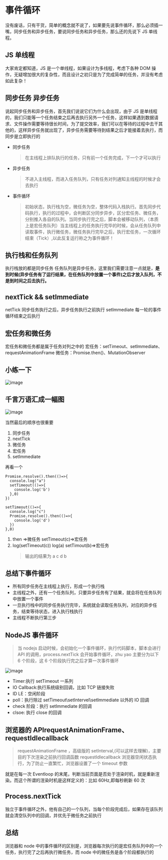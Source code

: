 # 事件循环

没有废话，只有干货，简单的概念就不说了，如果要先说事件循环，那么必须插一嘴，同步任务和异步任务，要说同步任务和异步任务，那么还的先说下 JS 单线程。

## JS 单线程

大家肯定都知道，JS 是一个单线程，如果设计为多线程，考虑下各种 DOM 操作，无疑增加很大的复杂性，而且设计之初只是为了完成简单的任务，并没有考虑如此复杂！

## 同步任务 异步任务

说起同步任务和异步任务，首先我们说说它们为什么会出现，由于 JS 是单线程的，我们只能等一个任务结束之后再去执行另外一个任务，这样如果遇到数据请求、文件操作需要等待很长时间，为了提交效率，我们可以在等待的过程中去干其他的，这样异步任务就出现了，异步任务需要等待到结果之后才能接着去执行，而同步是立即执行的

- 同步任务
  > 在主线程上排队执行的任务，只有前一个任务完成，下一个才可以执行
- 异步任务

  > 不进入主线程，而进入任务队列，只有任务对列通知主线程的时候才会去执行

- 事件循环
  > 初始状态，执行栈为空，微任务为空，整体代码入栈执行。首先同步代码执行，执行的过程中，会判断区分同步异步，区分宏任务、微任务，分别推入各自的队列。当同步执行完之后，脚本会被移动队列，（本质上是宏任务队列）当主线程上的任务执行完毕的时候，会从任务队列中读取事件，执行微任务，微任务执行完毕之后，执行宏任务，一次循环结束（Tick）,以此反复运行称之为事件循环！

## 执行栈和任务队列

执行栈放的都是同步任务
任务队列是异步任务，这里我们需要注意一点就是，**是到时候(异步任务有了运行结果，在任务队列中放置一个事件)之后才放入队列，不是到时间之后去执行。**

## nextTick && setImmediate

netTick 同步任务执行之后，异步任务执行之前执行
setImmediate 每一轮的事件循环结束之后执行

## 宏任务和微任务

宏任务和微任务都是属于任务对列之中的
宏任务：setTimeout、setImmediate、requestAnimationFrame
微任务：Promise.then()、MutationObserver

## 小练一下

![image](https://user-images.githubusercontent.com/84896877/169861589-50f01d23-3478-4a3c-b89f-51effcce82bc.png)

## 千言万语汇成一幅图

![image](https://user-images.githubusercontent.com/84896877/169862605-17c472c3-4fb9-47c1-bceb-053cca3cc672.png)

当然最后的顺序也很重要

1. 同步任务
2. nextTick
3. 微任务
4. 宏任务
5. setImmediate

再看一个

```
Promise.resolve().then(()=>{
  console.log("a")
  setTimeout(()=>{
    console.log('b')
  },0)
})

setTimeout(()=>{
  console.log("c")
  Promise.resolve().then(()=>{
    console.log('d')
  })
},0)

```

1. then =>微任务 setTimeout(c)=>宏任务
2. log(setTimeout(c)) log(a) setTimout(b)=>宏任务
   > 输出的结果为 a c d b

## 总结下事件循环

- 所有同步任务在主线程上执行，形成一个执行栈
- 主线程之外，还有一个任务队列，只要异步任务有了结果，就会将在任务队列中放置一个事件
- 一旦执行栈中的同步任务执行完毕，系统就会读取任务队列，对应的异步任务，结束等待状态，进入执行栈执行
- 主线程不断执行第三步

## NodeJS 事件循环

> 当 nodejs 启动时候，会初始化一个事件循环，执行代码脚本，脚本会进行 API 的调用，process.nextTick 会开始事件循环，zhu yao 主要分为以下 6 个阶段，这 6 个阶段执行完之后才算一次事件循环

![image](https://user-images.githubusercontent.com/84896877/177361738-a5200425-85b7-4bf0-8423-9503ad772235.png)

- Timer:执行 setTimeout 一系列
- IO Callback:执行系统级别回调，比如 TCP 链接失败
- ID LE：空闲阶段
- poll：执行除过 setTimeout\setIntervel\setImmediate 以外的 IO 回调
- check 阶段：执行 setImmediate 的回调
- clsoe: 执行 close 的回调

## 浏览器的 APIrequestAnimationFrame、requestIdlecallback

> requestAnimationFrame ，高级版的 setInterval,(可以这样去理解)，主要目的下次渲染之前执行回调函数
> requestIdlecallback 浏览器空闲状态执行，为了防止一直繁忙，浏览器设置了一个 timeout 参数

就是在每一次 Eventloop 的末尾，判断当前页面是否处于渲染时机，就是重新渲染。而这个所谓的渲染时机是这样定义的：比如 60Hz,即每秒刷新 60 次

## Process.nextTick

独立于事件循环之外，他有自己的一个队列，当每个阶段完成后，如果存在该队列就会清空队列中的回调，并优先于微任务之前执行

## 总结

浏览器和 node 中的事件循环的区别是，浏览器每次执行的是宏任务队列中的一个任务，执行完了之后再执行微任务，而 node 中的微任务是各个阶段都执行的
